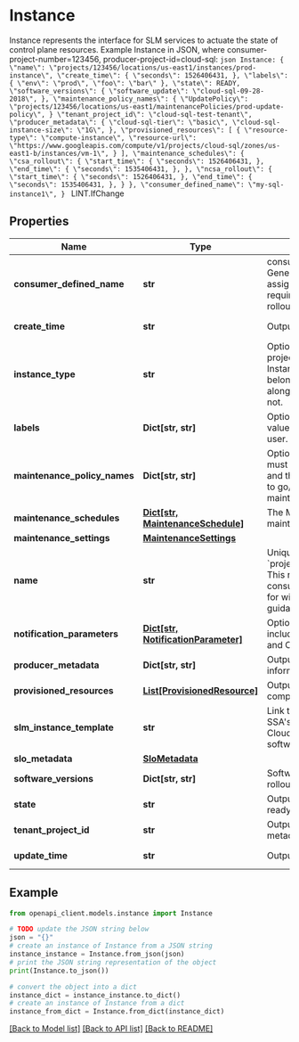 # Instance

Instance represents the interface for SLM services to actuate the state of control plane resources. Example Instance in JSON, where consumer-project-number=123456, producer-project-id=cloud-sql: ```json Instance: { \"name\": \"projects/123456/locations/us-east1/instances/prod-instance\", \"create_time\": { \"seconds\": 1526406431, }, \"labels\": { \"env\": \"prod\", \"foo\": \"bar\" }, \"state\": READY, \"software_versions\": { \"software_update\": \"cloud-sql-09-28-2018\", }, \"maintenance_policy_names\": { \"UpdatePolicy\": \"projects/123456/locations/us-east1/maintenancePolicies/prod-update-policy\", } \"tenant_project_id\": \"cloud-sql-test-tenant\", \"producer_metadata\": { \"cloud-sql-tier\": \"basic\", \"cloud-sql-instance-size\": \"1G\", }, \"provisioned_resources\": [ { \"resource-type\": \"compute-instance\", \"resource-url\": \"https://www.googleapis.com/compute/v1/projects/cloud-sql/zones/us-east1-b/instances/vm-1\", } ], \"maintenance_schedules\": { \"csa_rollout\": { \"start_time\": { \"seconds\": 1526406431, }, \"end_time\": { \"seconds\": 1535406431, }, }, \"ncsa_rollout\": { \"start_time\": { \"seconds\": 1526406431, }, \"end_time\": { \"seconds\": 1535406431, }, } }, \"consumer_defined_name\": \"my-sql-instance1\", } ``` LINT.IfChange

## Properties

Name | Type | Description | Notes
------------ | ------------- | ------------- | -------------
**consumer_defined_name** | **str** | consumer_defined_name is the name of the instance set by the service consumers. Generally this is different from the &#x60;name&#x60; field which reperesents the system-assigned id of the instance which the service consumers do not recognize. This is a required field for tenants onboarding to Maintenance Window notifications (go/slm-rollout-maintenance-policies#prerequisites). | [optional] 
**create_time** | **str** | Output only. Timestamp when the resource was created. | [optional] [readonly] 
**instance_type** | **str** | Optional. The instance_type of this instance of format: projects/{project_number}/locations/{location_id}/instanceTypes/{instance_type_id}. Instance Type represents a high-level tier or SKU of the service that this instance belong to. When enabled(eg: Maintenance Rollout), Rollout uses &#39;instance_type&#39; along with &#39;software_versions&#39; to determine whether instance needs an update or not. | [optional] 
**labels** | **Dict[str, str]** | Optional. Resource labels to represent user provided metadata. Each label is a key-value pair, where both the key and the value are arbitrary strings provided by the user. | [optional] 
**maintenance_policy_names** | **Dict[str, str]** | Optional. The MaintenancePolicies that have been attached to the instance. The key must be of the type name of the oneof policy name defined in MaintenancePolicy, and the referenced policy must define the same policy type. For details, please refer to go/mr-user-guide. Should not be set if maintenance_settings.maintenance_policies is set. | [optional] 
**maintenance_schedules** | [**Dict[str, MaintenanceSchedule]**](MaintenanceSchedule.md) | The MaintenanceSchedule contains the scheduling information of published maintenance schedule with same key as software_versions. | [optional] 
**maintenance_settings** | [**MaintenanceSettings**](MaintenanceSettings.md) |  | [optional] 
**name** | **str** | Unique name of the resource. It uses the form: &#x60;projects/{project_number}/locations/{location_id}/instances/{instance_id}&#x60; Note: This name is passed, stored and logged across the rollout system. So use of consumer project_id or any other consumer PII in the name is strongly discouraged for wipeout (go/wipeout) compliance. See go/elysium/project_ids#storage-guidance for more details. | [optional] 
**notification_parameters** | [**Dict[str, NotificationParameter]**](NotificationParameter.md) | Optional. notification_parameter are information that service producers may like to include that is not relevant to Rollout. This parameter will only be passed to Gamma and Cloud Logging for notification/logging purpose. | [optional] 
**producer_metadata** | **Dict[str, str]** | Output only. Custom string attributes used primarily to expose producer-specific information in monitoring dashboards. See go/get-instance-metadata. | [optional] [readonly] 
**provisioned_resources** | [**List[ProvisionedResource]**](ProvisionedResource.md) | Output only. The list of data plane resources provisioned for this instance, e.g. compute VMs. See go/get-instance-metadata. | [optional] [readonly] 
**slm_instance_template** | **str** | Link to the SLM instance template. Only populated when updating SLM instances via SSA&#39;s Actuation service adaptor. Service producers with custom control plane (e.g. Cloud SQL) doesn&#39;t need to populate this field. Instead they should use software_versions. | [optional] 
**slo_metadata** | [**SloMetadata**](SloMetadata.md) |  | [optional] 
**software_versions** | **Dict[str, str]** | Software versions that are used to deploy this instance. This can be mutated by rollout services. | [optional] 
**state** | **str** | Output only. Current lifecycle state of the resource (e.g. if it&#39;s being created or ready to use). | [optional] [readonly] 
**tenant_project_id** | **str** | Output only. ID of the associated GCP tenant project. See go/get-instance-metadata. | [optional] [readonly] 
**update_time** | **str** | Output only. Timestamp when the resource was last modified. | [optional] [readonly] 

## Example

```python
from openapi_client.models.instance import Instance

# TODO update the JSON string below
json = "{}"
# create an instance of Instance from a JSON string
instance_instance = Instance.from_json(json)
# print the JSON string representation of the object
print(Instance.to_json())

# convert the object into a dict
instance_dict = instance_instance.to_dict()
# create an instance of Instance from a dict
instance_from_dict = Instance.from_dict(instance_dict)
```
[[Back to Model list]](../README.md#documentation-for-models) [[Back to API list]](../README.md#documentation-for-api-endpoints) [[Back to README]](../README.md)


